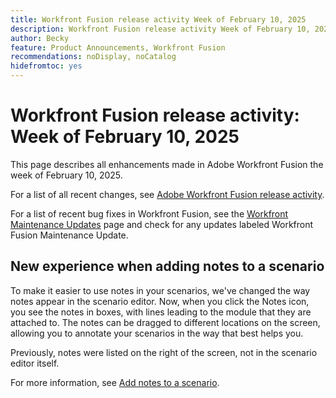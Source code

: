 ```yaml
---
title: Workfront Fusion release activity Week of February 10, 2025
description: Workfront Fusion release activity Week of February 10, 2025
author: Becky
feature: Product Announcements, Workfront Fusion
recommendations: noDisplay, noCatalog
hidefromtoc: yes
---
```

# Workfront Fusion release activity: Week of February 10, 2025

This page describes all enhancements made in Adobe Workfront Fusion the week of February 10, 2025.

For a list of all recent changes, see [Adobe Workfront Fusion release activity](/help/workfront-fusion/fusion-product-releases/fusion-release-activity.md).

For a list of recent bug fixes in Workfront Fusion, see the [Workfront Maintenance Updates](https://experienceleague.adobe.com/en/docs/workfront-known-issues/releases/current-updates) page and check for any updates labeled Workfront Fusion Maintenance Update.

## New experience when adding notes to a scenario

To make it easier to use notes in your scenarios, we've changed the way notes appear in the scenario editor. Now, when you click the Notes icon, you see the notes in boxes, with lines leading to the module that they are attached to. The notes can be dragged to different locations on the screen, allowing you to annotate your scenarios in the way that best helps you.

Previously, notes were listed on the right of the screen, not in the scenario editor itself.

For more information, see [Add notes to a scenario](/help/workfront-fusion/create-scenarios/config-scenarios-settings/add-notes-to-scenario.md).

